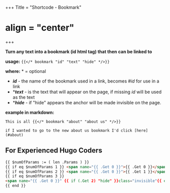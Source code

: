 +++
Title = "Shortcode - Bookmark"
# align = "center"
+++

**Turn any text into a bookmark (id html tag) that then can be linked to**

**usage:** ```{{</* bookmark "id" "text" "hide" */>}}```

**where:**  \* = optional

* _**id**_ - the name of the bookmark used in a link, becomes #*id* for use in a link
* \*_**text**_ - is the text that will appear on the page, if missing *id* will be used as the text
* \*_**hide**_ - if "hide" appears the anchor will be made invisible on the page.

**example in markdown:**  

```This is all {{</* bookmark "about" "about us" */>}}```

```if I wanted to go to the new about us bookmark I'd click [here](#about)```

## For Experienced Hugo Coders

```html
{{ $numOfParams := ( len .Params ) }}
{{ if eq $numOfParams 1 }} <span name="{{ .Get 0 }}">{{ .Get 0 }}</span> {{ end }}
{{ if eq $numOfParams 2 }} <span name="{{ .Get 0 }}">{{ .Get 1 }}</span> {{ end }}
{{ if eq $numOfParams 3 }}
<span name="{{ .Get 0 }}" {{ if (.Get 2) "hide" }}class="invisible"{{ end }}>{{ .Get 1 }}</span>
{{ end }}
```
